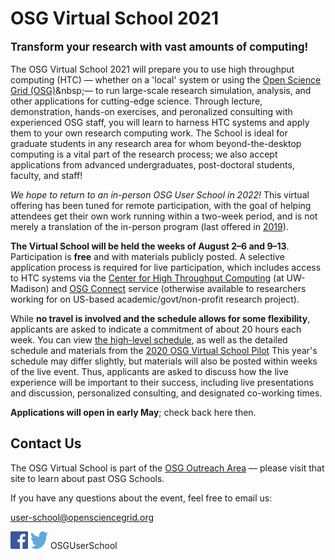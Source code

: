 # OSG Virtual School 2021

<p style="font-size: larger; font-weight: bold;">Transform your research with vast amounts of computing!</p>

The OSG Virtual School 2021 will prepare you to use high throughput computing (HTC)&nbsp;&mdash;
whether on a 'local' system or using the 
[Open Science Grid (OSG)](https://www.youtube.com/watch?v=t2PzIy-vvaE&list=PLBWb4iScSWcPy7LQ4BuXmm8Z2xO4ZW1J_)&nbsp;&mdash;
to run large-scale research simulation, analysis, and other applications for cutting-edge science.
Through lecture, demonstration, hands-on exercises, and peronalized consulting with experienced OSG staff,
you will learn to harness HTC systems and apply them to your own research computing work.
The School is ideal for graduate students in any research area for whom beyond-the-desktop computing 
is a vital part of the research process; we also accept applications from advanced undergraduates, 
post-doctoral students, faculty, and staff!

_We hope to return to an in-person OSG User School in 2022!_ This virtual offering has been tuned for remote 
participation, with the goal of helping attendees get their own work running within a two-week period, and 
is not merely a translation of the in-person program (last offered in [2019](https://opensciencegrid.org/user-school-2019/)).

**The Virtual School will be held the weeks of August 2&ndash;6 and 9&ndash;13**. 
Participation is **free** and with materials publicly posted. A selective application process is required 
for live participation, which includes access to HTC systems via the 
[Center for High Throughput Computing](https://chtc.cs.wisc.edu/approach.shtml) (at UW-Madison)
and [OSG Connect](https://www.osgconnect.net/) service (otherwise available to researchers working for 
on US-based academic/govt/non-profit research project).

While **no travel is involved and the schedule allows for some flexibility**,
applicants are asked to indicate a commitment of about 20 hours each week. You can view [the high-level schedule](schedule.md), 
as well as the detailed schedule and materials from the 
[2020 OSG Virtual School Pilot](https://opensciencegrid.org/virtual-school-pilot-2020/) 
This year's schedule may differ slightly, but materials will also be posted within weeks of the live event. 
Thus, applicants are asked to discuss how the 
live experience will be important to their success, including live presentations and discussion, 
personalized consulting, and designated co-working times.

**Applications will open in early May**; check back here then.

## Contact Us

The OSG Virtual School is part of the
[OSG Outreach Area](https://opensciencegrid.org/outreach/)&nbsp;&mdash; please visit that site to
learn about past OSG Schools.

If you have any questions about the event, feel free to email us:

<user-school@opensciencegrid.org>

<a href="https://www.facebook.com/OSGUserSchool" target="_blank" style="border: 0px none black; text-decoration: none;"><img src="files/FB-f-Logo__blue_512.png" height="28" width="28" alt="Facebook logo"></a>   <a href="https://twitter.com/OSGUserSchool" target="_blank" style="border: 0px none black; text-decoration: none;"><img src="files/Twitter_logo_blue.png" style="height: 28px; width: 28px; background-color: white;" alt="Twitter logo"></a>   OSGUserSchool
